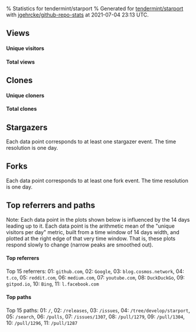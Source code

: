 % Statistics for tendermint/starport
% Generated for [tendermint/starport](https://github.com/tendermint/starport) with [jgehrcke/github-repo-stats](https://github.com/jgehrcke/github-repo-stats) at 2021-07-04 23:13 UTC.


## Views

#### Unique visitors
<div id="chart_views_unique" class="full-width-chart"></div>

#### Total views
<div id="chart_views_total" class="full-width-chart"></div>

<div class="pagebreak-for-print"> </div>


## Clones

#### Unique cloners
<div id="chart_clones_unique" class="full-width-chart"></div>

#### Total clones
<div id="chart_clones_total" class="full-width-chart"></div>



<div class="pagebreak-for-print"> </div>



## Stargazers

Each data point corresponds to at least one stargazer event.
The time resolution is one day.

<div id="chart_stargazers" class="full-width-chart"></div>




## Forks

Each data point corresponds to at least one fork event.
The time resolution is one day.

<div id="chart_forks" class="full-width-chart"></div>




<div class="pagebreak-for-print"> </div>



## Top referrers and paths


Note: Each data point in the plots shown below is influenced by the 14 days
leading up to it. Each data point is the arithmetic mean of the "unique
visitors per day" metric, built from a time window of 14 days width, and
plotted at the right edge of that very time window. That is, these plots
respond slowly to change (narrow peaks are smoothed out).




#### Top referrers


<div id="chart_referrers_top_n_alltime" class="full-width-chart"></div>

Top 15 referrers: 01: `github.com`, 02: `Google`, 03: `blog.cosmos.network`, 04: `t.co`, 05: `reddit.com`, 06: `medium.com`, 07: `youtube.com`, 08: `DuckDuckGo`, 09: `gitpod.io`, 10: `Bing`, 11: `l.facebook.com`





#### Top paths


<div id="chart_paths_top_n_alltime" class="full-width-chart"></div>

Top 15 paths: 01: `/`, 02: `/releases`, 03: `/issues`, 04: `/tree/develop/starport`, 05: `/search`, 06: `/pulls`, 07: `/issues/1307`, 08: `/pull/1279`, 09: `/pull/1304`, 10: `/pull/1296`, 11: `/pull/1287`


<script type="text/javascript">
    vegaEmbed('#chart_views_unique', {"$schema": "https://vega.github.io/schema/vega-lite/v4.8.1.json", "config": {"arc": {"fill": "#1b1e23"}, "area": {"fill": "#1b1e23"}, "axisBottom": {"domainColor": "#a9b4c4", "gridColor": "#a9b4c4", "labelColor": "#1b1e23", "labelFont": "relative-mono-11-pitch-pro, Menlo, monospace", "tickColor": "#a9b4c4", "titleColor": "#1b1e23", "titleFont": "relative-mono-11-pitch-pro, Menlo, monospace"}, "axisLeft": {"domainColor": "#a9b4c4", "gridColor": "#a9b4c4", "labelColor": "#1b1e23", "labelFont": "relative-mono-11-pitch-pro, Menlo, monospace", "tickColor": "#a9b4c4", "titleColor": "#1b1e23", "titleFont": "relative-mono-11-pitch-pro, Menlo, monospace"}, "axisX": {"grid": false}, "axisY": {"grid": false, "labelBound": true}, "background": "#FFFFFF", "group": {"fill": "#FFFFFF"}, "header": {"fontWeight": 400, "labelFont": "relative-mono-11-pitch-pro, Menlo, monospace", "titleFont": "relative-mono-11-pitch-pro, Menlo, monospace"}, "legend": {"labelFont": "relative-mono-11-pitch-pro, Menlo, monospace", "symbolSize": 200, "symbolType": "circle", "titleFont": "relative-mono-11-pitch-pro, Menlo, monospace"}, "line": {"color": "#1b1e23", "stroke": "#1b1e23"}, "path": {"stroke": "#1b1e23"}, "point": {"color": "#1b1e23", "cursor": "pointer", "filled": true, "size": 100}, "range": {"category": ["#85a2f7", "#ea9755", "#7eb36a", "#f07071", "#bc85d9", "#e587b6", "#a9b4c4", "#d4c05e", "#64b9c4"]}, "style": {"bar": {"fill": "#1b1e23"}, "text": {"font": "relative-mono-11-pitch-pro, Menlo, monospace", "fontWeight": 400}}, "symbol": {"shape": "circle"}, "title": {"anchor": "start", "font": "relative-mono-11-pitch-pro, Menlo, monospace", "fontWeight": 400}, "trail": {"color": "#1b1e23", "stroke": "#1b1e23"}, "view": {"stroke": null}}, "data": {"name": "data-90d0bec8fd883b4d41ffd49da89877c0"}, "datasets": {"data-90d0bec8fd883b4d41ffd49da89877c0": [{"time": "2021-06-18T00:00:00+00:00", "views_total": 150, "views_unique": 44}, {"time": "2021-06-19T00:00:00+00:00", "views_total": 322, "views_unique": 54}, {"time": "2021-06-20T00:00:00+00:00", "views_total": 205, "views_unique": 48}, {"time": "2021-06-21T00:00:00+00:00", "views_total": 890, "views_unique": 84}, {"time": "2021-06-22T00:00:00+00:00", "views_total": 940, "views_unique": 88}, {"time": "2021-06-23T00:00:00+00:00", "views_total": 613, "views_unique": 54}, {"time": "2021-06-24T00:00:00+00:00", "views_total": 402, "views_unique": 99}, {"time": "2021-06-25T00:00:00+00:00", "views_total": 818, "views_unique": 50}, {"time": "2021-06-26T00:00:00+00:00", "views_total": 226, "views_unique": 42}, {"time": "2021-06-27T00:00:00+00:00", "views_total": 194, "views_unique": 37}, {"time": "2021-06-28T00:00:00+00:00", "views_total": 556, "views_unique": 61}, {"time": "2021-06-29T00:00:00+00:00", "views_total": 608, "views_unique": 52}, {"time": "2021-06-30T00:00:00+00:00", "views_total": 857, "views_unique": 63}, {"time": "2021-07-01T00:00:00+00:00", "views_total": 672, "views_unique": 66}, {"time": "2021-07-02T00:00:00+00:00", "views_total": 655, "views_unique": 53}, {"time": "2021-07-03T00:00:00+00:00", "views_total": 107, "views_unique": 28}, {"time": "2021-07-04T00:00:00+00:00", "views_total": 179, "views_unique": 30}]}, "encoding": {"x": {"field": "time", "timeUnit": "yearmonthdate", "title": "date", "type": "temporal"}, "y": {"field": "views_unique", "scale": {"domain": [0, 108.9], "zero": true}, "title": "unique views per day", "type": "quantitative"}}, "height": 200, "mark": {"point": true, "type": "line"}, "padding": 10, "width": "container"}, {"actions": false, "renderer": "svg"}).catch(console.error);
vegaEmbed('#chart_views_total', {"$schema": "https://vega.github.io/schema/vega-lite/v4.8.1.json", "config": {"arc": {"fill": "#1b1e23"}, "area": {"fill": "#1b1e23"}, "axisBottom": {"domainColor": "#a9b4c4", "gridColor": "#a9b4c4", "labelColor": "#1b1e23", "labelFont": "relative-mono-11-pitch-pro, Menlo, monospace", "tickColor": "#a9b4c4", "titleColor": "#1b1e23", "titleFont": "relative-mono-11-pitch-pro, Menlo, monospace"}, "axisLeft": {"domainColor": "#a9b4c4", "gridColor": "#a9b4c4", "labelColor": "#1b1e23", "labelFont": "relative-mono-11-pitch-pro, Menlo, monospace", "tickColor": "#a9b4c4", "titleColor": "#1b1e23", "titleFont": "relative-mono-11-pitch-pro, Menlo, monospace"}, "axisX": {"grid": false}, "axisY": {"grid": false, "labelBound": true}, "background": "#FFFFFF", "group": {"fill": "#FFFFFF"}, "header": {"fontWeight": 400, "labelFont": "relative-mono-11-pitch-pro, Menlo, monospace", "titleFont": "relative-mono-11-pitch-pro, Menlo, monospace"}, "legend": {"labelFont": "relative-mono-11-pitch-pro, Menlo, monospace", "symbolSize": 200, "symbolType": "circle", "titleFont": "relative-mono-11-pitch-pro, Menlo, monospace"}, "line": {"color": "#1b1e23", "stroke": "#1b1e23"}, "path": {"stroke": "#1b1e23"}, "point": {"color": "#1b1e23", "cursor": "pointer", "filled": true, "size": 100}, "range": {"category": ["#85a2f7", "#ea9755", "#7eb36a", "#f07071", "#bc85d9", "#e587b6", "#a9b4c4", "#d4c05e", "#64b9c4"]}, "style": {"bar": {"fill": "#1b1e23"}, "text": {"font": "relative-mono-11-pitch-pro, Menlo, monospace", "fontWeight": 400}}, "symbol": {"shape": "circle"}, "title": {"anchor": "start", "font": "relative-mono-11-pitch-pro, Menlo, monospace", "fontWeight": 400}, "trail": {"color": "#1b1e23", "stroke": "#1b1e23"}, "view": {"stroke": null}}, "data": {"name": "data-90d0bec8fd883b4d41ffd49da89877c0"}, "datasets": {"data-90d0bec8fd883b4d41ffd49da89877c0": [{"time": "2021-06-18T00:00:00+00:00", "views_total": 150, "views_unique": 44}, {"time": "2021-06-19T00:00:00+00:00", "views_total": 322, "views_unique": 54}, {"time": "2021-06-20T00:00:00+00:00", "views_total": 205, "views_unique": 48}, {"time": "2021-06-21T00:00:00+00:00", "views_total": 890, "views_unique": 84}, {"time": "2021-06-22T00:00:00+00:00", "views_total": 940, "views_unique": 88}, {"time": "2021-06-23T00:00:00+00:00", "views_total": 613, "views_unique": 54}, {"time": "2021-06-24T00:00:00+00:00", "views_total": 402, "views_unique": 99}, {"time": "2021-06-25T00:00:00+00:00", "views_total": 818, "views_unique": 50}, {"time": "2021-06-26T00:00:00+00:00", "views_total": 226, "views_unique": 42}, {"time": "2021-06-27T00:00:00+00:00", "views_total": 194, "views_unique": 37}, {"time": "2021-06-28T00:00:00+00:00", "views_total": 556, "views_unique": 61}, {"time": "2021-06-29T00:00:00+00:00", "views_total": 608, "views_unique": 52}, {"time": "2021-06-30T00:00:00+00:00", "views_total": 857, "views_unique": 63}, {"time": "2021-07-01T00:00:00+00:00", "views_total": 672, "views_unique": 66}, {"time": "2021-07-02T00:00:00+00:00", "views_total": 655, "views_unique": 53}, {"time": "2021-07-03T00:00:00+00:00", "views_total": 107, "views_unique": 28}, {"time": "2021-07-04T00:00:00+00:00", "views_total": 179, "views_unique": 30}]}, "encoding": {"x": {"field": "time", "timeUnit": "yearmonthdate", "title": "date", "type": "temporal"}, "y": {"field": "views_total", "scale": {"domain": [0, 1034.0], "zero": true}, "title": "total views per day", "type": "quantitative"}}, "height": 200, "mark": {"point": true, "type": "line"}, "padding": 10, "width": "container"}, {"actions": false, "renderer": "svg"}).catch(console.error);
vegaEmbed('#chart_clones_unique', {"$schema": "https://vega.github.io/schema/vega-lite/v4.8.1.json", "config": {"arc": {"fill": "#1b1e23"}, "area": {"fill": "#1b1e23"}, "axisBottom": {"domainColor": "#a9b4c4", "gridColor": "#a9b4c4", "labelColor": "#1b1e23", "labelFont": "relative-mono-11-pitch-pro, Menlo, monospace", "tickColor": "#a9b4c4", "titleColor": "#1b1e23", "titleFont": "relative-mono-11-pitch-pro, Menlo, monospace"}, "axisLeft": {"domainColor": "#a9b4c4", "gridColor": "#a9b4c4", "labelColor": "#1b1e23", "labelFont": "relative-mono-11-pitch-pro, Menlo, monospace", "tickColor": "#a9b4c4", "titleColor": "#1b1e23", "titleFont": "relative-mono-11-pitch-pro, Menlo, monospace"}, "axisX": {"grid": false}, "axisY": {"grid": false, "labelBound": true}, "background": "#FFFFFF", "group": {"fill": "#FFFFFF"}, "header": {"fontWeight": 400, "labelFont": "relative-mono-11-pitch-pro, Menlo, monospace", "titleFont": "relative-mono-11-pitch-pro, Menlo, monospace"}, "legend": {"labelFont": "relative-mono-11-pitch-pro, Menlo, monospace", "symbolSize": 200, "symbolType": "circle", "titleFont": "relative-mono-11-pitch-pro, Menlo, monospace"}, "line": {"color": "#1b1e23", "stroke": "#1b1e23"}, "path": {"stroke": "#1b1e23"}, "point": {"color": "#1b1e23", "cursor": "pointer", "filled": true, "size": 100}, "range": {"category": ["#85a2f7", "#ea9755", "#7eb36a", "#f07071", "#bc85d9", "#e587b6", "#a9b4c4", "#d4c05e", "#64b9c4"]}, "style": {"bar": {"fill": "#1b1e23"}, "text": {"font": "relative-mono-11-pitch-pro, Menlo, monospace", "fontWeight": 400}}, "symbol": {"shape": "circle"}, "title": {"anchor": "start", "font": "relative-mono-11-pitch-pro, Menlo, monospace", "fontWeight": 400}, "trail": {"color": "#1b1e23", "stroke": "#1b1e23"}, "view": {"stroke": null}}, "data": {"name": "data-a5895643b7819dfa1df99a1a256da22b"}, "datasets": {"data-a5895643b7819dfa1df99a1a256da22b": [{"clones_total": 73, "clones_unique": 57, "time": "2021-06-18T00:00:00+00:00"}, {"clones_total": 138, "clones_unique": 69, "time": "2021-06-19T00:00:00+00:00"}, {"clones_total": 201, "clones_unique": 94, "time": "2021-06-20T00:00:00+00:00"}, {"clones_total": 281, "clones_unique": 92, "time": "2021-06-21T00:00:00+00:00"}, {"clones_total": 172, "clones_unique": 53, "time": "2021-06-22T00:00:00+00:00"}, {"clones_total": 235, "clones_unique": 97, "time": "2021-06-23T00:00:00+00:00"}, {"clones_total": 197, "clones_unique": 95, "time": "2021-06-24T00:00:00+00:00"}, {"clones_total": 275, "clones_unique": 92, "time": "2021-06-25T00:00:00+00:00"}, {"clones_total": 160, "clones_unique": 87, "time": "2021-06-26T00:00:00+00:00"}, {"clones_total": 113, "clones_unique": 62, "time": "2021-06-27T00:00:00+00:00"}, {"clones_total": 202, "clones_unique": 78, "time": "2021-06-28T00:00:00+00:00"}, {"clones_total": 289, "clones_unique": 103, "time": "2021-06-29T00:00:00+00:00"}, {"clones_total": 295, "clones_unique": 93, "time": "2021-06-30T00:00:00+00:00"}, {"clones_total": 136, "clones_unique": 64, "time": "2021-07-01T00:00:00+00:00"}, {"clones_total": 124, "clones_unique": 56, "time": "2021-07-02T00:00:00+00:00"}, {"clones_total": 81, "clones_unique": 49, "time": "2021-07-03T00:00:00+00:00"}, {"clones_total": 96, "clones_unique": 47, "time": "2021-07-04T00:00:00+00:00"}]}, "encoding": {"x": {"field": "time", "timeUnit": "yearmonthdate", "title": "date", "type": "temporal"}, "y": {"field": "clones_unique", "scale": {"domain": [0, 113.30000000000001], "zero": true}, "title": "unique clones per day", "type": "quantitative"}}, "height": 200, "mark": {"point": true, "type": "line"}, "padding": 10, "width": "container"}, {"actions": false, "renderer": "svg"}).catch(console.error);
vegaEmbed('#chart_clones_total', {"$schema": "https://vega.github.io/schema/vega-lite/v4.8.1.json", "config": {"arc": {"fill": "#1b1e23"}, "area": {"fill": "#1b1e23"}, "axisBottom": {"domainColor": "#a9b4c4", "gridColor": "#a9b4c4", "labelColor": "#1b1e23", "labelFont": "relative-mono-11-pitch-pro, Menlo, monospace", "tickColor": "#a9b4c4", "titleColor": "#1b1e23", "titleFont": "relative-mono-11-pitch-pro, Menlo, monospace"}, "axisLeft": {"domainColor": "#a9b4c4", "gridColor": "#a9b4c4", "labelColor": "#1b1e23", "labelFont": "relative-mono-11-pitch-pro, Menlo, monospace", "tickColor": "#a9b4c4", "titleColor": "#1b1e23", "titleFont": "relative-mono-11-pitch-pro, Menlo, monospace"}, "axisX": {"grid": false}, "axisY": {"grid": false, "labelBound": true}, "background": "#FFFFFF", "group": {"fill": "#FFFFFF"}, "header": {"fontWeight": 400, "labelFont": "relative-mono-11-pitch-pro, Menlo, monospace", "titleFont": "relative-mono-11-pitch-pro, Menlo, monospace"}, "legend": {"labelFont": "relative-mono-11-pitch-pro, Menlo, monospace", "symbolSize": 200, "symbolType": "circle", "titleFont": "relative-mono-11-pitch-pro, Menlo, monospace"}, "line": {"color": "#1b1e23", "stroke": "#1b1e23"}, "path": {"stroke": "#1b1e23"}, "point": {"color": "#1b1e23", "cursor": "pointer", "filled": true, "size": 100}, "range": {"category": ["#85a2f7", "#ea9755", "#7eb36a", "#f07071", "#bc85d9", "#e587b6", "#a9b4c4", "#d4c05e", "#64b9c4"]}, "style": {"bar": {"fill": "#1b1e23"}, "text": {"font": "relative-mono-11-pitch-pro, Menlo, monospace", "fontWeight": 400}}, "symbol": {"shape": "circle"}, "title": {"anchor": "start", "font": "relative-mono-11-pitch-pro, Menlo, monospace", "fontWeight": 400}, "trail": {"color": "#1b1e23", "stroke": "#1b1e23"}, "view": {"stroke": null}}, "data": {"name": "data-a5895643b7819dfa1df99a1a256da22b"}, "datasets": {"data-a5895643b7819dfa1df99a1a256da22b": [{"clones_total": 73, "clones_unique": 57, "time": "2021-06-18T00:00:00+00:00"}, {"clones_total": 138, "clones_unique": 69, "time": "2021-06-19T00:00:00+00:00"}, {"clones_total": 201, "clones_unique": 94, "time": "2021-06-20T00:00:00+00:00"}, {"clones_total": 281, "clones_unique": 92, "time": "2021-06-21T00:00:00+00:00"}, {"clones_total": 172, "clones_unique": 53, "time": "2021-06-22T00:00:00+00:00"}, {"clones_total": 235, "clones_unique": 97, "time": "2021-06-23T00:00:00+00:00"}, {"clones_total": 197, "clones_unique": 95, "time": "2021-06-24T00:00:00+00:00"}, {"clones_total": 275, "clones_unique": 92, "time": "2021-06-25T00:00:00+00:00"}, {"clones_total": 160, "clones_unique": 87, "time": "2021-06-26T00:00:00+00:00"}, {"clones_total": 113, "clones_unique": 62, "time": "2021-06-27T00:00:00+00:00"}, {"clones_total": 202, "clones_unique": 78, "time": "2021-06-28T00:00:00+00:00"}, {"clones_total": 289, "clones_unique": 103, "time": "2021-06-29T00:00:00+00:00"}, {"clones_total": 295, "clones_unique": 93, "time": "2021-06-30T00:00:00+00:00"}, {"clones_total": 136, "clones_unique": 64, "time": "2021-07-01T00:00:00+00:00"}, {"clones_total": 124, "clones_unique": 56, "time": "2021-07-02T00:00:00+00:00"}, {"clones_total": 81, "clones_unique": 49, "time": "2021-07-03T00:00:00+00:00"}, {"clones_total": 96, "clones_unique": 47, "time": "2021-07-04T00:00:00+00:00"}]}, "encoding": {"x": {"field": "time", "timeUnit": "yearmonthdate", "title": "date", "type": "temporal"}, "y": {"field": "clones_total", "scale": {"domain": [0, 324.5], "zero": true}, "title": "total clones per day", "type": "quantitative"}}, "height": 200, "mark": {"point": true, "type": "line"}, "padding": 10, "width": "container"}, {"actions": false, "renderer": "svg"}).catch(console.error);
vegaEmbed('#chart_stargazers', {"$schema": "https://vega.github.io/schema/vega-lite/v4.8.1.json", "config": {"arc": {"fill": "#1b1e23"}, "area": {"fill": "#1b1e23"}, "axisBottom": {"domainColor": "#a9b4c4", "gridColor": "#a9b4c4", "labelColor": "#1b1e23", "labelFont": "relative-mono-11-pitch-pro, Menlo, monospace", "tickColor": "#a9b4c4", "titleColor": "#1b1e23", "titleFont": "relative-mono-11-pitch-pro, Menlo, monospace"}, "axisLeft": {"domainColor": "#a9b4c4", "gridColor": "#a9b4c4", "labelColor": "#1b1e23", "labelFont": "relative-mono-11-pitch-pro, Menlo, monospace", "tickColor": "#a9b4c4", "titleColor": "#1b1e23", "titleFont": "relative-mono-11-pitch-pro, Menlo, monospace"}, "axisX": {"grid": false}, "axisY": {"grid": false}, "background": "#FFFFFF", "group": {"fill": "#FFFFFF"}, "header": {"fontWeight": 400, "labelFont": "relative-mono-11-pitch-pro, Menlo, monospace", "titleFont": "relative-mono-11-pitch-pro, Menlo, monospace"}, "legend": {"labelFont": "relative-mono-11-pitch-pro, Menlo, monospace", "symbolSize": 200, "symbolType": "circle", "titleFont": "relative-mono-11-pitch-pro, Menlo, monospace"}, "line": {"color": "#1b1e23", "stroke": "#1b1e23"}, "path": {"stroke": "#1b1e23"}, "point": {"color": "#1b1e23", "cursor": "pointer", "filled": true, "size": 100}, "range": {"category": ["#85a2f7", "#ea9755", "#7eb36a", "#f07071", "#bc85d9", "#e587b6", "#a9b4c4", "#d4c05e", "#64b9c4"]}, "style": {"bar": {"fill": "#1b1e23"}, "text": {"font": "relative-mono-11-pitch-pro, Menlo, monospace", "fontWeight": 400}}, "symbol": {"shape": "circle"}, "title": {"anchor": "start", "font": "relative-mono-11-pitch-pro, Menlo, monospace", "fontWeight": 400}, "trail": {"color": "#1b1e23", "stroke": "#1b1e23"}, "view": {"stroke": null}}, "data": {"name": "data-52fafec0f74093e3c7be9fe079670b58"}, "datasets": {"data-52fafec0f74093e3c7be9fe079670b58": [{"stars_cumulative": 4.0, "time": "2020-06-23T00:00:00+00:00"}, {"stars_cumulative": 6.0, "time": "2020-06-26T17:00:00+00:00"}, {"stars_cumulative": 7.0, "time": "2020-06-30T10:00:00+00:00"}, {"stars_cumulative": 8.0, "time": "2020-07-04T03:00:00+00:00"}, {"stars_cumulative": 9.0, "time": "2020-07-07T20:00:00+00:00"}, {"stars_cumulative": 11.0, "time": "2020-07-15T06:00:00+00:00"}, {"stars_cumulative": 40.0, "time": "2020-07-26T09:00:00+00:00"}, {"stars_cumulative": 45.0, "time": "2020-07-30T02:00:00+00:00"}, {"stars_cumulative": 48.0, "time": "2020-08-02T19:00:00+00:00"}, {"stars_cumulative": 52.0, "time": "2020-08-06T12:00:00+00:00"}, {"stars_cumulative": 53.0, "time": "2020-08-10T05:00:00+00:00"}, {"stars_cumulative": 56.0, "time": "2020-08-17T15:00:00+00:00"}, {"stars_cumulative": 58.0, "time": "2020-08-21T08:00:00+00:00"}, {"stars_cumulative": 60.0, "time": "2020-08-25T01:00:00+00:00"}, {"stars_cumulative": 63.0, "time": "2020-08-28T18:00:00+00:00"}, {"stars_cumulative": 65.0, "time": "2020-09-01T11:00:00+00:00"}, {"stars_cumulative": 67.0, "time": "2020-09-05T04:00:00+00:00"}, {"stars_cumulative": 70.0, "time": "2020-09-08T21:00:00+00:00"}, {"stars_cumulative": 71.0, "time": "2020-09-12T14:00:00+00:00"}, {"stars_cumulative": 75.0, "time": "2020-09-16T07:00:00+00:00"}, {"stars_cumulative": 79.0, "time": "2020-09-20T00:00:00+00:00"}, {"stars_cumulative": 81.0, "time": "2020-09-23T17:00:00+00:00"}, {"stars_cumulative": 84.0, "time": "2020-10-01T03:00:00+00:00"}, {"stars_cumulative": 86.0, "time": "2020-10-04T20:00:00+00:00"}, {"stars_cumulative": 92.0, "time": "2020-10-08T13:00:00+00:00"}, {"stars_cumulative": 96.0, "time": "2020-10-12T06:00:00+00:00"}, {"stars_cumulative": 103.0, "time": "2020-10-19T16:00:00+00:00"}, {"stars_cumulative": 105.0, "time": "2020-10-23T09:00:00+00:00"}, {"stars_cumulative": 107.0, "time": "2020-10-27T02:00:00+00:00"}, {"stars_cumulative": 108.0, "time": "2020-10-30T19:00:00+00:00"}, {"stars_cumulative": 109.0, "time": "2020-11-03T12:00:00+00:00"}, {"stars_cumulative": 110.0, "time": "2020-11-10T22:00:00+00:00"}, {"stars_cumulative": 111.0, "time": "2020-11-14T15:00:00+00:00"}, {"stars_cumulative": 112.0, "time": "2020-11-18T08:00:00+00:00"}, {"stars_cumulative": 116.0, "time": "2020-11-22T01:00:00+00:00"}, {"stars_cumulative": 117.0, "time": "2020-12-03T04:00:00+00:00"}, {"stars_cumulative": 118.0, "time": "2020-12-06T21:00:00+00:00"}, {"stars_cumulative": 119.0, "time": "2020-12-14T07:00:00+00:00"}, {"stars_cumulative": 120.0, "time": "2020-12-18T00:00:00+00:00"}, {"stars_cumulative": 121.0, "time": "2020-12-21T17:00:00+00:00"}, {"stars_cumulative": 122.0, "time": "2020-12-25T10:00:00+00:00"}, {"stars_cumulative": 123.0, "time": "2020-12-29T03:00:00+00:00"}, {"stars_cumulative": 124.0, "time": "2021-01-01T20:00:00+00:00"}, {"stars_cumulative": 126.0, "time": "2021-01-05T13:00:00+00:00"}, {"stars_cumulative": 128.0, "time": "2021-01-09T06:00:00+00:00"}, {"stars_cumulative": 129.0, "time": "2021-01-12T23:00:00+00:00"}, {"stars_cumulative": 132.0, "time": "2021-01-24T02:00:00+00:00"}, {"stars_cumulative": 134.0, "time": "2021-01-31T12:00:00+00:00"}, {"stars_cumulative": 144.0, "time": "2021-02-04T05:00:00+00:00"}, {"stars_cumulative": 151.0, "time": "2021-02-07T22:00:00+00:00"}, {"stars_cumulative": 153.0, "time": "2021-02-11T15:00:00+00:00"}, {"stars_cumulative": 161.0, "time": "2021-02-15T08:00:00+00:00"}, {"stars_cumulative": 169.0, "time": "2021-02-19T01:00:00+00:00"}, {"stars_cumulative": 170.0, "time": "2021-02-22T18:00:00+00:00"}, {"stars_cumulative": 173.0, "time": "2021-02-26T11:00:00+00:00"}, {"stars_cumulative": 178.0, "time": "2021-03-02T04:00:00+00:00"}, {"stars_cumulative": 186.0, "time": "2021-03-05T21:00:00+00:00"}, {"stars_cumulative": 187.0, "time": "2021-03-09T14:00:00+00:00"}, {"stars_cumulative": 193.0, "time": "2021-03-13T07:00:00+00:00"}, {"stars_cumulative": 198.0, "time": "2021-03-17T00:00:00+00:00"}, {"stars_cumulative": 203.0, "time": "2021-03-20T17:00:00+00:00"}, {"stars_cumulative": 206.0, "time": "2021-03-24T10:00:00+00:00"}, {"stars_cumulative": 209.0, "time": "2021-03-28T03:00:00+00:00"}, {"stars_cumulative": 210.0, "time": "2021-03-31T20:00:00+00:00"}, {"stars_cumulative": 211.0, "time": "2021-04-04T13:00:00+00:00"}, {"stars_cumulative": 212.0, "time": "2021-04-08T06:00:00+00:00"}, {"stars_cumulative": 217.0, "time": "2021-04-11T23:00:00+00:00"}, {"stars_cumulative": 220.0, "time": "2021-04-15T16:00:00+00:00"}, {"stars_cumulative": 225.0, "time": "2021-04-23T02:00:00+00:00"}, {"stars_cumulative": 230.0, "time": "2021-04-26T19:00:00+00:00"}, {"stars_cumulative": 237.0, "time": "2021-05-04T05:00:00+00:00"}, {"stars_cumulative": 242.0, "time": "2021-05-07T22:00:00+00:00"}, {"stars_cumulative": 247.0, "time": "2021-05-11T15:00:00+00:00"}, {"stars_cumulative": 249.0, "time": "2021-05-15T08:00:00+00:00"}, {"stars_cumulative": 250.0, "time": "2021-05-19T01:00:00+00:00"}, {"stars_cumulative": 252.0, "time": "2021-05-22T18:00:00+00:00"}, {"stars_cumulative": 254.0, "time": "2021-05-26T11:00:00+00:00"}, {"stars_cumulative": 255.0, "time": "2021-05-30T04:00:00+00:00"}, {"stars_cumulative": 261.0, "time": "2021-06-02T21:00:00+00:00"}, {"stars_cumulative": 267.0, "time": "2021-06-06T14:00:00+00:00"}, {"stars_cumulative": 275.0, "time": "2021-06-10T07:00:00+00:00"}, {"stars_cumulative": 278.0, "time": "2021-06-14T00:00:00+00:00"}, {"stars_cumulative": 281.0, "time": "2021-06-17T17:00:00+00:00"}, {"stars_cumulative": 287.0, "time": "2021-06-21T10:00:00+00:00"}, {"stars_cumulative": 288.0, "time": "2021-06-25T03:00:00+00:00"}, {"stars_cumulative": 289.0, "time": "2021-06-28T20:00:00+00:00"}, {"stars_cumulative": 292.0, "time": "2021-07-02T13:00:00+00:00"}]}, "encoding": {"x": {"field": "time", "scale": {"domain": ["2020-06-23", "2021-07-02"]}, "timeUnit": "yearmonthdate", "title": "date", "type": "temporal"}, "y": {"field": "stars_cumulative", "scale": {"domain": [0, 321.20000000000005], "zero": true}, "title": "stargazer count (cumulative)", "type": "quantitative"}}, "height": 300, "mark": {"point": true, "type": "line"}, "padding": 10, "width": "container"}, {"actions": false, "renderer": "svg"}).catch(console.error);
vegaEmbed('#chart_forks', {"$schema": "https://vega.github.io/schema/vega-lite/v4.8.1.json", "config": {"arc": {"fill": "#1b1e23"}, "area": {"fill": "#1b1e23"}, "axisBottom": {"domainColor": "#a9b4c4", "gridColor": "#a9b4c4", "labelColor": "#1b1e23", "labelFont": "relative-mono-11-pitch-pro, Menlo, monospace", "tickColor": "#a9b4c4", "titleColor": "#1b1e23", "titleFont": "relative-mono-11-pitch-pro, Menlo, monospace"}, "axisLeft": {"domainColor": "#a9b4c4", "gridColor": "#a9b4c4", "labelColor": "#1b1e23", "labelFont": "relative-mono-11-pitch-pro, Menlo, monospace", "tickColor": "#a9b4c4", "titleColor": "#1b1e23", "titleFont": "relative-mono-11-pitch-pro, Menlo, monospace"}, "axisX": {"grid": false}, "axisY": {"grid": false}, "background": "#FFFFFF", "group": {"fill": "#FFFFFF"}, "header": {"fontWeight": 400, "labelFont": "relative-mono-11-pitch-pro, Menlo, monospace", "titleFont": "relative-mono-11-pitch-pro, Menlo, monospace"}, "legend": {"labelFont": "relative-mono-11-pitch-pro, Menlo, monospace", "symbolSize": 200, "symbolType": "circle", "titleFont": "relative-mono-11-pitch-pro, Menlo, monospace"}, "line": {"color": "#1b1e23", "stroke": "#1b1e23"}, "path": {"stroke": "#1b1e23"}, "point": {"color": "#1b1e23", "cursor": "pointer", "filled": true, "size": 100}, "range": {"category": ["#85a2f7", "#ea9755", "#7eb36a", "#f07071", "#bc85d9", "#e587b6", "#a9b4c4", "#d4c05e", "#64b9c4"]}, "style": {"bar": {"fill": "#1b1e23"}, "text": {"font": "relative-mono-11-pitch-pro, Menlo, monospace", "fontWeight": 400}}, "symbol": {"shape": "circle"}, "title": {"anchor": "start", "font": "relative-mono-11-pitch-pro, Menlo, monospace", "fontWeight": 400}, "trail": {"color": "#1b1e23", "stroke": "#1b1e23"}, "view": {"stroke": null}}, "data": {"name": "data-f5344f26d7dd9f60230a3a41143a4618"}, "datasets": {"data-f5344f26d7dd9f60230a3a41143a4618": [{"forks_cumulative": 1.0, "time": "2020-06-25T00:00:00+00:00"}, {"forks_cumulative": 2.0, "time": "2020-07-24T16:00:00+00:00"}, {"forks_cumulative": 4.0, "time": "2020-07-28T09:00:00+00:00"}, {"forks_cumulative": 7.0, "time": "2020-08-01T02:00:00+00:00"}, {"forks_cumulative": 8.0, "time": "2020-08-04T19:00:00+00:00"}, {"forks_cumulative": 9.0, "time": "2020-08-19T15:00:00+00:00"}, {"forks_cumulative": 10.0, "time": "2020-08-23T08:00:00+00:00"}, {"forks_cumulative": 13.0, "time": "2020-08-30T18:00:00+00:00"}, {"forks_cumulative": 14.0, "time": "2020-09-07T04:00:00+00:00"}, {"forks_cumulative": 16.0, "time": "2020-09-10T21:00:00+00:00"}, {"forks_cumulative": 17.0, "time": "2020-09-29T10:00:00+00:00"}, {"forks_cumulative": 20.0, "time": "2020-10-06T20:00:00+00:00"}, {"forks_cumulative": 22.0, "time": "2020-10-10T13:00:00+00:00"}, {"forks_cumulative": 25.0, "time": "2020-10-14T06:00:00+00:00"}, {"forks_cumulative": 29.0, "time": "2020-10-17T23:00:00+00:00"}, {"forks_cumulative": 33.0, "time": "2020-10-21T16:00:00+00:00"}, {"forks_cumulative": 35.0, "time": "2020-10-25T09:00:00+00:00"}, {"forks_cumulative": 37.0, "time": "2020-10-29T02:00:00+00:00"}, {"forks_cumulative": 38.0, "time": "2020-11-09T05:00:00+00:00"}, {"forks_cumulative": 42.0, "time": "2020-11-24T01:00:00+00:00"}, {"forks_cumulative": 44.0, "time": "2020-11-27T18:00:00+00:00"}, {"forks_cumulative": 45.0, "time": "2020-12-05T04:00:00+00:00"}, {"forks_cumulative": 46.0, "time": "2020-12-08T21:00:00+00:00"}, {"forks_cumulative": 48.0, "time": "2020-12-12T14:00:00+00:00"}, {"forks_cumulative": 50.0, "time": "2020-12-16T07:00:00+00:00"}, {"forks_cumulative": 51.0, "time": "2020-12-20T00:00:00+00:00"}, {"forks_cumulative": 52.0, "time": "2020-12-23T17:00:00+00:00"}, {"forks_cumulative": 53.0, "time": "2020-12-31T03:00:00+00:00"}, {"forks_cumulative": 55.0, "time": "2021-01-03T20:00:00+00:00"}, {"forks_cumulative": 56.0, "time": "2021-01-07T13:00:00+00:00"}, {"forks_cumulative": 58.0, "time": "2021-01-11T06:00:00+00:00"}, {"forks_cumulative": 61.0, "time": "2021-01-14T23:00:00+00:00"}, {"forks_cumulative": 63.0, "time": "2021-01-18T16:00:00+00:00"}, {"forks_cumulative": 64.0, "time": "2021-01-22T09:00:00+00:00"}, {"forks_cumulative": 65.0, "time": "2021-01-26T02:00:00+00:00"}, {"forks_cumulative": 66.0, "time": "2021-01-29T19:00:00+00:00"}, {"forks_cumulative": 67.0, "time": "2021-02-02T12:00:00+00:00"}, {"forks_cumulative": 70.0, "time": "2021-02-06T05:00:00+00:00"}, {"forks_cumulative": 72.0, "time": "2021-02-09T22:00:00+00:00"}, {"forks_cumulative": 73.0, "time": "2021-02-13T15:00:00+00:00"}, {"forks_cumulative": 74.0, "time": "2021-02-17T08:00:00+00:00"}, {"forks_cumulative": 78.0, "time": "2021-02-21T01:00:00+00:00"}, {"forks_cumulative": 82.0, "time": "2021-02-24T18:00:00+00:00"}, {"forks_cumulative": 87.0, "time": "2021-02-28T11:00:00+00:00"}, {"forks_cumulative": 88.0, "time": "2021-03-04T04:00:00+00:00"}, {"forks_cumulative": 91.0, "time": "2021-03-07T21:00:00+00:00"}, {"forks_cumulative": 95.0, "time": "2021-03-11T14:00:00+00:00"}, {"forks_cumulative": 97.0, "time": "2021-03-15T07:00:00+00:00"}, {"forks_cumulative": 101.0, "time": "2021-03-19T00:00:00+00:00"}, {"forks_cumulative": 102.0, "time": "2021-03-22T17:00:00+00:00"}, {"forks_cumulative": 106.0, "time": "2021-03-26T10:00:00+00:00"}, {"forks_cumulative": 107.0, "time": "2021-03-30T03:00:00+00:00"}, {"forks_cumulative": 109.0, "time": "2021-04-02T20:00:00+00:00"}, {"forks_cumulative": 110.0, "time": "2021-04-06T13:00:00+00:00"}, {"forks_cumulative": 113.0, "time": "2021-04-10T06:00:00+00:00"}, {"forks_cumulative": 115.0, "time": "2021-04-13T23:00:00+00:00"}, {"forks_cumulative": 118.0, "time": "2021-04-21T09:00:00+00:00"}, {"forks_cumulative": 119.0, "time": "2021-04-25T02:00:00+00:00"}, {"forks_cumulative": 121.0, "time": "2021-04-28T19:00:00+00:00"}, {"forks_cumulative": 124.0, "time": "2021-05-02T12:00:00+00:00"}, {"forks_cumulative": 132.0, "time": "2021-05-06T05:00:00+00:00"}, {"forks_cumulative": 134.0, "time": "2021-05-09T22:00:00+00:00"}, {"forks_cumulative": 135.0, "time": "2021-05-13T15:00:00+00:00"}, {"forks_cumulative": 137.0, "time": "2021-05-21T01:00:00+00:00"}, {"forks_cumulative": 138.0, "time": "2021-05-24T18:00:00+00:00"}, {"forks_cumulative": 143.0, "time": "2021-05-28T11:00:00+00:00"}, {"forks_cumulative": 146.0, "time": "2021-06-01T04:00:00+00:00"}, {"forks_cumulative": 147.0, "time": "2021-06-04T21:00:00+00:00"}, {"forks_cumulative": 148.0, "time": "2021-06-08T14:00:00+00:00"}, {"forks_cumulative": 152.0, "time": "2021-06-12T07:00:00+00:00"}, {"forks_cumulative": 154.0, "time": "2021-06-16T00:00:00+00:00"}, {"forks_cumulative": 157.0, "time": "2021-06-19T17:00:00+00:00"}, {"forks_cumulative": 158.0, "time": "2021-06-23T10:00:00+00:00"}, {"forks_cumulative": 160.0, "time": "2021-06-30T20:00:00+00:00"}]}, "encoding": {"x": {"field": "time", "scale": {"domain": ["2020-06-23", "2021-07-02"]}, "timeUnit": "yearmonthdate", "title": "date", "type": "temporal"}, "y": {"field": "forks_cumulative", "scale": {"domain": [0, 176.0], "zero": true}, "title": "fork count (cumulative)", "type": "quantitative"}}, "height": 300, "mark": {"point": true, "type": "line"}, "padding": 10, "width": "container"}, {"actions": false, "renderer": "svg"}).catch(console.error);
vegaEmbed('#chart_referrers_top_n_alltime', {"$schema": "https://vega.github.io/schema/vega-lite/v4.8.1.json", "config": {"arc": {"fill": "#1b1e23"}, "area": {"fill": "#1b1e23"}, "axisBottom": {"domainColor": "#a9b4c4", "gridColor": "#a9b4c4", "labelColor": "#1b1e23", "labelFont": "relative-mono-11-pitch-pro, Menlo, monospace", "tickColor": "#a9b4c4", "titleColor": "#1b1e23", "titleFont": "relative-mono-11-pitch-pro, Menlo, monospace"}, "axisLeft": {"domainColor": "#a9b4c4", "gridColor": "#a9b4c4", "labelColor": "#1b1e23", "labelFont": "relative-mono-11-pitch-pro, Menlo, monospace", "tickColor": "#a9b4c4", "titleColor": "#1b1e23", "titleFont": "relative-mono-11-pitch-pro, Menlo, monospace"}, "axisX": {"grid": false}, "axisY": {"grid": false}, "background": "#FFFFFF", "group": {"fill": "#FFFFFF"}, "header": {"fontWeight": 400, "labelFont": "relative-mono-11-pitch-pro, Menlo, monospace", "titleFont": "relative-mono-11-pitch-pro, Menlo, monospace"}, "legend": {"labelFont": "relative-mono-11-pitch-pro, Menlo, monospace", "symbolSize": 200, "symbolType": "circle", "titleFont": "relative-mono-11-pitch-pro, Menlo, monospace"}, "line": {"color": "#1b1e23", "stroke": "#1b1e23"}, "path": {"stroke": "#1b1e23"}, "point": {"color": "#1b1e23", "cursor": "pointer", "filled": true, "size": 50}, "range": {"category": ["#85a2f7", "#ea9755", "#7eb36a", "#f07071", "#bc85d9", "#e587b6", "#a9b4c4", "#d4c05e", "#64b9c4"]}, "style": {"bar": {"fill": "#1b1e23"}, "text": {"font": "relative-mono-11-pitch-pro, Menlo, monospace", "fontWeight": 400}}, "symbol": {"shape": "circle"}, "title": {"anchor": "start", "font": "relative-mono-11-pitch-pro, Menlo, monospace", "fontWeight": 400}, "trail": {"color": "#1b1e23", "stroke": "#1b1e23"}, "view": {"stroke": null}}, "data": {"name": "data-a421c089e64cbbcfac6b8e9078156828"}, "datasets": {"data-a421c089e64cbbcfac6b8e9078156828": [{"referrer": "github.com", "time": "2021-07-02T00:00:00+00:00", "views_unique": 191.0, "views_unique_norm": 13.642857142857142}, {"referrer": "github.com", "time": "2021-07-03T00:00:00+00:00", "views_unique": 197.0, "views_unique_norm": 14.071428571428571}, {"referrer": "github.com", "time": "2021-07-04T00:00:00+00:00", "views_unique": 191.0, "views_unique_norm": 13.642857142857142}, {"referrer": "Google", "time": "2021-07-02T00:00:00+00:00", "views_unique": 147.0, "views_unique_norm": 10.5}, {"referrer": "Google", "time": "2021-07-03T00:00:00+00:00", "views_unique": 147.0, "views_unique_norm": 10.5}, {"referrer": "Google", "time": "2021-07-04T00:00:00+00:00", "views_unique": 143.0, "views_unique_norm": 10.214285714285714}, {"referrer": "blog.cosmos.network", "time": "2021-07-02T00:00:00+00:00", "views_unique": 29.0, "views_unique_norm": 2.0714285714285716}, {"referrer": "blog.cosmos.network", "time": "2021-07-03T00:00:00+00:00", "views_unique": 26.0, "views_unique_norm": 1.8571428571428572}, {"referrer": "blog.cosmos.network", "time": "2021-07-04T00:00:00+00:00", "views_unique": 24.0, "views_unique_norm": 1.7142857142857142}, {"referrer": "t.co", "time": "2021-07-02T00:00:00+00:00", "views_unique": 11.0, "views_unique_norm": 0.7857142857142857}, {"referrer": "t.co", "time": "2021-07-03T00:00:00+00:00", "views_unique": 7.0, "views_unique_norm": 0.5}, {"referrer": "t.co", "time": "2021-07-04T00:00:00+00:00", "views_unique": null, "views_unique_norm": null}, {"referrer": "reddit.com", "time": "2021-07-02T00:00:00+00:00", "views_unique": 9.0, "views_unique_norm": 0.6428571428571429}, {"referrer": "reddit.com", "time": "2021-07-03T00:00:00+00:00", "views_unique": 8.0, "views_unique_norm": 0.5714285714285714}, {"referrer": "reddit.com", "time": "2021-07-04T00:00:00+00:00", "views_unique": 8.0, "views_unique_norm": 0.5714285714285714}, {"referrer": "medium.com", "time": "2021-07-02T00:00:00+00:00", "views_unique": 8.0, "views_unique_norm": 0.5714285714285714}, {"referrer": "medium.com", "time": "2021-07-03T00:00:00+00:00", "views_unique": 9.0, "views_unique_norm": 0.6428571428571429}, {"referrer": "medium.com", "time": "2021-07-04T00:00:00+00:00", "views_unique": 8.0, "views_unique_norm": 0.5714285714285714}, {"referrer": "youtube.com", "time": "2021-07-02T00:00:00+00:00", "views_unique": 9.0, "views_unique_norm": 0.6428571428571429}, {"referrer": "youtube.com", "time": "2021-07-03T00:00:00+00:00", "views_unique": 9.0, "views_unique_norm": 0.6428571428571429}, {"referrer": "youtube.com", "time": "2021-07-04T00:00:00+00:00", "views_unique": 8.0, "views_unique_norm": 0.5714285714285714}, {"referrer": "DuckDuckGo", "time": "2021-07-02T00:00:00+00:00", "views_unique": 4.0, "views_unique_norm": 0.2857142857142857}, {"referrer": "DuckDuckGo", "time": "2021-07-03T00:00:00+00:00", "views_unique": 5.0, "views_unique_norm": 0.35714285714285715}, {"referrer": "DuckDuckGo", "time": "2021-07-04T00:00:00+00:00", "views_unique": 5.0, "views_unique_norm": 0.35714285714285715}, {"referrer": "gitpod.io", "time": "2021-07-02T00:00:00+00:00", "views_unique": 4.0, "views_unique_norm": 0.2857142857142857}, {"referrer": "gitpod.io", "time": "2021-07-03T00:00:00+00:00", "views_unique": 3.0, "views_unique_norm": 0.21428571428571427}, {"referrer": "gitpod.io", "time": "2021-07-04T00:00:00+00:00", "views_unique": 3.0, "views_unique_norm": 0.21428571428571427}, {"referrer": "Bing", "time": "2021-07-02T00:00:00+00:00", "views_unique": 3.0, "views_unique_norm": 0.21428571428571427}, {"referrer": "Bing", "time": "2021-07-03T00:00:00+00:00", "views_unique": 3.0, "views_unique_norm": 0.21428571428571427}, {"referrer": "Bing", "time": "2021-07-04T00:00:00+00:00", "views_unique": 3.0, "views_unique_norm": 0.21428571428571427}]}, "encoding": {"color": {"field": "referrer", "sort": {"field": "order"}, "type": "nominal"}, "x": {"field": "time", "timeUnit": "yearmonthdate", "title": "date", "type": "temporal"}, "y": {"field": "views_unique_norm", "scale": {"domain": [0, 15.47857142857143], "zero": true}, "title": "unique visitors per day (mean from last 14 days)", "type": "quantitative"}}, "height": 300, "mark": {"point": true, "type": "line"}, "padding": 10, "width": "container"}, {"actions": false, "renderer": "svg"}).catch(console.error);
vegaEmbed('#chart_paths_top_n_alltime', {"$schema": "https://vega.github.io/schema/vega-lite/v4.8.1.json", "config": {"arc": {"fill": "#1b1e23"}, "area": {"fill": "#1b1e23"}, "axisBottom": {"domainColor": "#a9b4c4", "gridColor": "#a9b4c4", "labelColor": "#1b1e23", "labelFont": "relative-mono-11-pitch-pro, Menlo, monospace", "tickColor": "#a9b4c4", "titleColor": "#1b1e23", "titleFont": "relative-mono-11-pitch-pro, Menlo, monospace"}, "axisLeft": {"domainColor": "#a9b4c4", "gridColor": "#a9b4c4", "labelColor": "#1b1e23", "labelFont": "relative-mono-11-pitch-pro, Menlo, monospace", "tickColor": "#a9b4c4", "titleColor": "#1b1e23", "titleFont": "relative-mono-11-pitch-pro, Menlo, monospace"}, "axisX": {"grid": false}, "axisY": {"grid": false}, "background": "#FFFFFF", "group": {"fill": "#FFFFFF"}, "header": {"fontWeight": 400, "labelFont": "relative-mono-11-pitch-pro, Menlo, monospace", "titleFont": "relative-mono-11-pitch-pro, Menlo, monospace"}, "legend": {"labelFont": "relative-mono-11-pitch-pro, Menlo, monospace", "symbolSize": 200, "symbolType": "circle", "titleFont": "relative-mono-11-pitch-pro, Menlo, monospace"}, "line": {"color": "#1b1e23", "stroke": "#1b1e23"}, "path": {"stroke": "#1b1e23"}, "point": {"color": "#1b1e23", "cursor": "pointer", "filled": true, "size": 50}, "range": {"category": ["#85a2f7", "#ea9755", "#7eb36a", "#f07071", "#bc85d9", "#e587b6", "#a9b4c4", "#d4c05e", "#64b9c4"]}, "style": {"bar": {"fill": "#1b1e23"}, "text": {"font": "relative-mono-11-pitch-pro, Menlo, monospace", "fontWeight": 400}}, "symbol": {"shape": "circle"}, "title": {"anchor": "start", "font": "relative-mono-11-pitch-pro, Menlo, monospace", "fontWeight": 400}, "trail": {"color": "#1b1e23", "stroke": "#1b1e23"}, "view": {"stroke": null}}, "data": {"name": "data-4951d14af21a4a0b7825bf660cc8d4d2"}, "datasets": {"data-4951d14af21a4a0b7825bf660cc8d4d2": [{"path": "/", "time": "2021-07-02T00:00:00+00:00", "views_unique": 427.0, "views_unique_norm": 30.5}, {"path": "/", "time": "2021-07-03T00:00:00+00:00", "views_unique": 409.0, "views_unique_norm": 29.214285714285715}, {"path": "/", "time": "2021-07-04T00:00:00+00:00", "views_unique": 399.0, "views_unique_norm": 28.5}, {"path": "/releases", "time": "2021-07-02T00:00:00+00:00", "views_unique": 41.0, "views_unique_norm": 2.9285714285714284}, {"path": "/releases", "time": "2021-07-03T00:00:00+00:00", "views_unique": null, "views_unique_norm": null}, {"path": "/releases", "time": "2021-07-04T00:00:00+00:00", "views_unique": null, "views_unique_norm": null}, {"path": "/issues", "time": "2021-07-02T00:00:00+00:00", "views_unique": 40.0, "views_unique_norm": 2.857142857142857}, {"path": "/issues", "time": "2021-07-03T00:00:00+00:00", "views_unique": 39.0, "views_unique_norm": 2.7857142857142856}, {"path": "/issues", "time": "2021-07-04T00:00:00+00:00", "views_unique": 39.0, "views_unique_norm": 2.7857142857142856}, {"path": "/tree/develop/starport", "time": "2021-07-02T00:00:00+00:00", "views_unique": 38.0, "views_unique_norm": 2.7142857142857144}, {"path": "/tree/develop/starport", "time": "2021-07-03T00:00:00+00:00", "views_unique": 35.0, "views_unique_norm": 2.5}, {"path": "/tree/develop/starport", "time": "2021-07-04T00:00:00+00:00", "views_unique": 35.0, "views_unique_norm": 2.5}, {"path": "/search", "time": "2021-07-02T00:00:00+00:00", "views_unique": 25.0, "views_unique_norm": 1.7857142857142858}, {"path": "/search", "time": "2021-07-03T00:00:00+00:00", "views_unique": 27.0, "views_unique_norm": 1.9285714285714286}, {"path": "/search", "time": "2021-07-04T00:00:00+00:00", "views_unique": 28.0, "views_unique_norm": 2.0}, {"path": "/pulls", "time": "2021-07-02T00:00:00+00:00", "views_unique": 19.0, "views_unique_norm": 1.3571428571428572}, {"path": "/pulls", "time": "2021-07-03T00:00:00+00:00", "views_unique": 20.0, "views_unique_norm": 1.4285714285714286}, {"path": "/pulls", "time": "2021-07-04T00:00:00+00:00", "views_unique": 19.0, "views_unique_norm": 1.3571428571428572}, {"path": "/issues/1307", "time": "2021-07-02T00:00:00+00:00", "views_unique": null, "views_unique_norm": null}, {"path": "/issues/1307", "time": "2021-07-03T00:00:00+00:00", "views_unique": 9.0, "views_unique_norm": 0.6428571428571429}, {"path": "/issues/1307", "time": "2021-07-04T00:00:00+00:00", "views_unique": 9.0, "views_unique_norm": 0.6428571428571429}, {"path": "/pull/1279", "time": "2021-07-02T00:00:00+00:00", "views_unique": 7.0, "views_unique_norm": 0.5}, {"path": "/pull/1279", "time": "2021-07-03T00:00:00+00:00", "views_unique": 7.0, "views_unique_norm": 0.5}, {"path": "/pull/1279", "time": "2021-07-04T00:00:00+00:00", "views_unique": 7.0, "views_unique_norm": 0.5}, {"path": "/pull/1304", "time": "2021-07-02T00:00:00+00:00", "views_unique": 6.0, "views_unique_norm": 0.42857142857142855}, {"path": "/pull/1304", "time": "2021-07-03T00:00:00+00:00", "views_unique": 6.0, "views_unique_norm": 0.42857142857142855}, {"path": "/pull/1304", "time": "2021-07-04T00:00:00+00:00", "views_unique": 6.0, "views_unique_norm": 0.42857142857142855}, {"path": "/pull/1296", "time": "2021-07-02T00:00:00+00:00", "views_unique": 4.0, "views_unique_norm": 0.2857142857142857}, {"path": "/pull/1296", "time": "2021-07-03T00:00:00+00:00", "views_unique": 4.0, "views_unique_norm": 0.2857142857142857}, {"path": "/pull/1296", "time": "2021-07-04T00:00:00+00:00", "views_unique": 4.0, "views_unique_norm": 0.2857142857142857}]}, "encoding": {"color": {"field": "path", "sort": {"field": "order"}, "type": "nominal"}, "x": {"field": "time", "timeUnit": "yearmonthdate", "title": "date", "type": "temporal"}, "y": {"field": "views_unique_norm", "scale": {"domain": [0, 33.550000000000004], "zero": true}, "title": "unique visitors per day (mean from last 14 days)", "type": "quantitative"}}, "height": 300, "mark": {"point": true, "type": "line"}, "padding": 10, "width": "container"}, {"actions": false, "renderer": "svg"}).catch(console.error);
    </script>